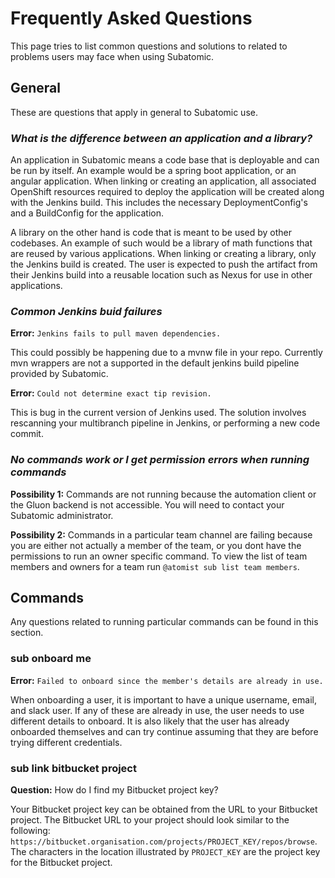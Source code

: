 # **Frequently Asked Questions**
This page tries to list common questions and solutions to related to problems users may face when using Subatomic.

## **General**
These are questions that apply in general to Subatomic use.

### ***What is the difference between an application and a library?***
An application in Subatomic means a code base that is deployable and can be run by itself. An example would be a spring boot application, or an angular application. When linking or creating an application, all associated OpenShift resources required to deploy the application will be created along with the Jenkins build. This includes the necessary DeploymentConfig's and a BuildConfig for the application.

A library on the other hand is code that is meant to be used by other codebases. An example of such would be a library of math functions that are reused by various applications. When linking or creating a library, only the Jenkins build is created. The user is expected to push the artifact from their Jenkins build into a reusable location such as Nexus for use in other applications.

### ***Common Jenkins buid failures***

**Error:** `Jenkins fails to pull maven dependencies.`

This could possibly be happening due to a mvnw file in your repo. Currently mvn wrappers are not a supported in the default jenkins build pipeline provided by Subatomic.

**Error:** `Could not determine exact tip revision.`

This is bug in the current version of Jenkins used. The solution involves rescanning your multibranch pipeline in Jenkins, or performing a new code commit.

### ***No commands work or I get permission errors when running commands***

**Possibility 1:** Commands are not running because the automation client or the Gluon backend is not accessible. You will need to contact your Subatomic administrator.

**Possibility 2:** Commands in a particular team channel are failing because you are either not actually a member of the team, or you dont have the permissions to run an owner specific command. To view the list of team members and owners for a team run `@atomist sub list team members`.


## **Commands**
Any questions related to running particular commands can be found in this section.

### **sub onboard me**
**Error:** `Failed to onboard since the member's details are already in use.`

When onboarding a user, it is important to have a unique username, email, and slack user. If any of these are already in use, the user needs to use different details to onboard. It is also likely that the user has already onboarded themselves and can try continue assuming that they are before trying different credentials.

### **sub link bitbucket project**
**Question:** How do I find my Bitbucket project key?

Your Bitbucket project key can be obtained from the URL to your Bitbucket project. The Bitbucket URL to your project should look similar to the following: `https://bitbucket.organisation.com/projects/PROJECT_KEY/repos/browse`. The characters in the location illustrated by `PROJECT_KEY` are the project key for the Bitbucket project.


